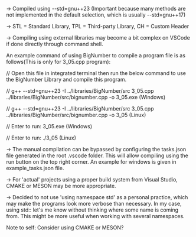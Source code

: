 -> Compiled using --std=gnu++23 (Important because many methods are not implemented in the default selection,
which is usually --std=gnu++17)

-> STL = Standard Library, TPL = Third-party Library, CH = Custom Header

-> Compiling using external libraries may become a bit complex on VSCode if done directly through command shell.

An example command of using BigNumber to compile a program file is as follows(This is only for 3_05.cpp program):

// Open this file in integrated terminal then run the below command to use the BigNumber Library and compile this program.

// g++ --std=gnu++23 -I ../libraries/BigNumber/src 3_05.cpp ../libraries/BigNumber/src/bignumber.cpp -o 3_05.exe (Windows)

// g++ --std=gnu++23 -I ../libraries/BigNumber/src 3_05.cpp ../libraries/BigNumber/src/bignumber.cpp -o 3_05 (Linux)

// Enter to run: 3_05.exe (Windows)

// Enter to run: ./3_05 (Linux)

-> The manual compilation can be bypassed by configuring the tasks.json file generated in the root .vscode folder. This will allow compiling using the run button on the top right corner. An example for windows is given in example_tasks.json file.

-> For 'actual' projects using a proper build system from Visual Studio, CMAKE or MESON may be more appropriate.

-> Decided to not use 'using namespace std' as a personal practice, which may make the programs look more verbose than necessary. In my case, using std:: let's me know without thinking where some name is coming from. This might be more useful when working with several namespaces.

Note to self: Consider using CMAKE or MESON?
